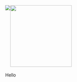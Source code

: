 <!--### Hi there 👋-->
<div display="block" margin="auto">
<img align="top" src="https://github-readme-stats.vercel.app/api/?username=liam-mack&theme=yeblu" /><img height="195px" align="center" src="https://github-readme-stats.vercel.app/api/top-langs/?username=liam-mack&hide=handlebars&theme=yeblu" />
</div>
</br>
Hello


<!--
**liam-mack/liam-mack** is a ✨ _special_ ✨ repository because its `README.md` (this file) appears on your GitHub profile.

Here are some ideas to get you started:

- 🔭 I’m currently working on ...
- 🌱 I’m currently learning ...
- 👯 I’m looking to collaborate on ...
- 🤔 I’m looking for help with ...
- 💬 Ask me about ...
- 📫 How to reach me: ...
- 😄 Pronouns: ...
- ⚡ Fun fact: ...
-->
